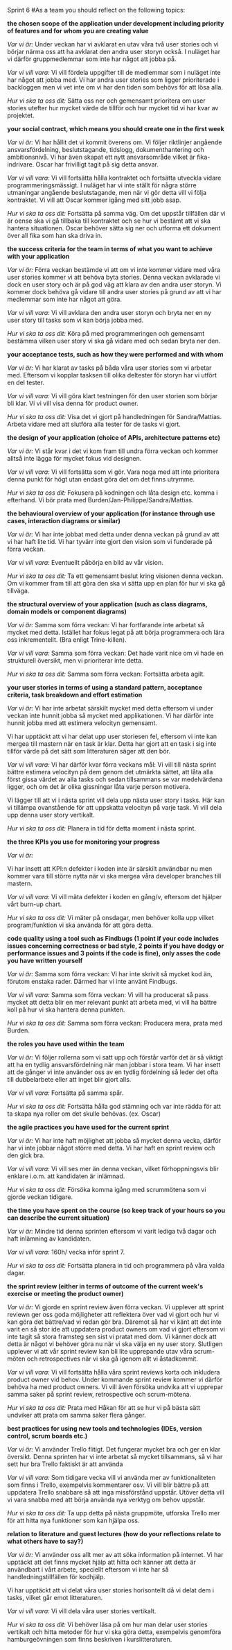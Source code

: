 
Sprint 6
#As a team you should reflect on the following topics:

**the chosen scope of the application under development including priority of features and for whom you are creating value**

*Var vi är:*
Under veckan har vi avklarat en utav våra två user stories och vi börjar närma oss att ha avklarat den andra user storyn också. I nuläget har vi därför gruppmedlemmar som inte har något att jobba på. 

*Var vi vill vara:*
Vi vill fördela uppgifter till de medlemmar som i nuläget inte har något att jobba med. Vi har andra user stories som ligger prioriterade i backloggen men vi vet inte om vi har den tiden som behövs för att lösa alla. 

*Hur vi ska ta oss dit:*
Sätta oss ner och gemensamt prioritera om user stories utefter hur mycket värde de tillför och hur mycket tid vi har kvar av projektet.


**your social contract, which means you should create one in the first week**

*Var vi är:*
Vi har hållit det vi kommit överens om. Vi följer riktlinjer angående ansvarsfördelning, beslutstagande, tidslogg, dokumenthantering och ambitionsnivå. Vi har även skapat ett nytt ansvarsområde vilket är fika-indrivare. Oscar har frivilligt tagit på sig detta ansvar. 

*Var vi vill vara:*
Vi vill fortsätta hålla kontraktet och fortsätta utveckla vidare programmeringsmässigt. I nuläget har vi inte ställt för några större utmaningar angående beslutstagande, men när vi gör detta vill vi följa kontraktet. Vi vill att Oscar kommer igång med sitt jobb asap. 

*Hur vi ska ta oss dit:*
Fortsätta på samma väg. Om det uppstår tillfällen där vi är oense ska vi gå tillbaka till kontraktet och se hur vi bestämt att vi ska hantera situationen. Oscar behöver sätta sig ner och utforma ett dokument över all fika som han ska driva in.

**the success criteria for the team in terms of what you want to achieve with your application**

*Var vi är:*
Förra veckan bestämde vi att om vi inte kommer vidare med våra user stories kommer vi att behöva byta stories. Denna veckan avklarade vi dock en user story och är på god väg att klara av den andra user storyn. Vi kommer dock behöva gå vidare till andra user stories på grund av att vi har medlemmar som inte har något att göra. 

*Var vi vill vara:*
Vi vill avklara den andra user storyn och bryta ner en ny user story till tasks som vi kan börja jobba med.

*Hur vi ska ta oss dit:*
Köra på med programmeringen och gemensamt bestämma vilken user story vi ska gå vidare med och sedan bryta ner den. 

**your acceptance tests, such as how they were performed and with whom** 

*Var vi är:*
Vi har klarat av tasks på båda våra user stories som vi arbetar med. Eftersom vi kopplar tasksen till olika deltester för storyn har vi utfört en del tester. 

*Var vi vill vara:*
Vi vill göra klart testningen för den user storien som börjar bli klar. Vi vi vill visa denna för product owner.

*Hur vi ska ta oss dit:*
Visa det vi gjort på handledningen för Sandra/Mattias. Arbeta vidare med att slutföra alla tester för de tasks vi gjort. 

**the design of your application (choice of APIs, architecture patterns etc)**

*Var vi är:*
Vi står kvar i det vi kom fram till undra förra veckan och kommer alltså inte lägga för mycket fokus vid designen. 

*Var vi vill vara:*
Vi vill fortsätta som vi gör. Vara noga med att inte prioritera denna punkt för högt utan endast göra det om det finns utrymme. 

*Hur vi ska ta oss dit:*
Fokusera på kodningen och låta design etc. komma i efterhand. Vi bör prata med Burden/Jan-Philippe/Sandra/Mattias. 

**the behavioural overview of your application (for instance through use cases, interaction diagrams or similar)**

*Var vi är:*
Vi har inte jobbat med detta under denna veckan på grund av att vi har haft lite tid. Vi har tyvärr inte gjort den vision som vi funderade på förra veckan.

*Var vi vill vara:*
Eventuellt påbörja en bild av vår vision.  

*Hur vi ska ta oss dit:*
Ta ett gemensamt beslut kring visionen denna veckan. Om vi kommer fram till att göra den ska vi sätta upp en plan för hur vi ska gå tillväga.

**the structural overview of your application (such as class diagrams, domain models or component diagrams)**

*Var vi är:*
Samma som förra veckan: Vi har fortfarande inte arbetat så mycket med detta. Istället har fokus legat på att börja programmera och lära oss inkrementellt. (Bra enligt Trine-killen).

*Var vi vill vara:*
Samma som förra veckan: Det hade varit nice om vi hade en strukturell översikt, men vi prioriterar inte detta.

*Hur vi ska ta oss dit:*
Samma som förra veckan: Fortsätta arbeta agilt.

**your user stories in terms of using a standard pattern, acceptance criteria, task breakdown and effort estimation**

*Var vi är:*
Vi har inte arbetat särskilt mycket med detta eftersom vi under veckan inte hunnit jobba så mycket med applikationen. Vi har därför inte hunnit jobba med att estimera velocityn gemensamt. 

Vi har upptäckt att vi har delat upp user storiesen fel, eftersom vi inte kan mergea till mastern när en task är klar. Detta har gjort att en task i sig inte tillför värde på det sätt som litteraturen säger att den bör.  

*Var vi vill vara:*
Vi har därför kvar förra veckans mål: Vi vill till nästa sprint bättre estimera velocityn på dem genom det utmärkta sättet, att låta alla först gissa värdet av alla tasks och sedan tillsammans se var medelvärdena ligger, och om det är olika gissningar låta varje person motivera.

Vi lägger till att vi i nästa sprint vill dela upp nästa user story i tasks. Här kan vi tillämpa ovanstående för att uppskatta velocityn på varje task. Vi vill dela upp denna user story vertikalt.


*Hur vi ska ta oss dit:*
Planera in tid för detta moment i nästa sprint. 

**the three KPIs you use for monitoring your progress** 

*Var vi är:*

Vi har insett att KPI:n defekter i koden inte är särskilt användbar nu men kommer vara till större nytta när vi ska mergea våra developer branches till mastern. 

*Var vi vill vara:*
Vi vill mäta defekter i koden en gång/v, eftersom det hjälper vårt burn-up chart. 

*Hur vi ska ta oss dit:*
Vi mäter på onsdagar, men behöver kolla upp vilket program/funktion vi ska använda för att göra detta. 

**code quality using a tool such as Findbugs (1 point if your code includes issues concerning correctness or bad style, 2 points if you have dodgy or performance issues and 3 points if the code is fine), only asses the code you have written yourself** 

*Var vi är:*
Samma som förra veckan: Vi har inte skrivit så mycket kod än, förutom enstaka rader. Därmed har vi inte använt Findbugs. 

*Var vi vill vara:*
Samma som förra veckan: Vi vill ha producerat så pass mycket att detta blir en mer relevant punkt att arbeta med, vi vill ha bättre koll på hur vi ska hantera denna punkten. 

*Hur vi ska ta oss dit:*
Samma som förra veckan: Producera mera, prata med Burden. 

**the roles you have used within the team**

*Var vi är:*
Vi följer rollerna som vi satt upp och förstår varför det är så viktigt att ha en tydlig ansvarsfördelning när man jobbar i stora team. Vi har insett att de gånger vi inte använder oss av en tydlig fördelning så leder det ofta till dubbelarbete eller att inget blir gjort alls.

*Var vi vill vara:*
Fortsätta på samma spår.

*Hur vi ska ta oss dit:*
Fortsätta hålla god stämning och var inte rädda för att ta skapa nya roller om det skulle behövas. (ex. Oscar)

**the agile practices you have used for the current sprint** 

*Var vi är:*
Vi har inte haft möjlighet att jobba så mycket denna vecka, därför har vi inte jobbar något större med detta. Vi har haft en sprint review och den gick bra.

*Var vi vill vara:*
Vi vill ses mer än denna veckan, vilket förhoppningsvis blir enklare i.o.m. att kandidaten är inlämnad. 

*Hur vi ska ta oss dit:*
Försöka komma igång med scrummötena som vi gjorde veckan tidigare.

**the time you have spent on the course (so keep track of your hours so you can describe the current situation)** 

*Var vi är:* 
Mindre tid denna sprinten eftersom vi varit lediga två dagar och haft inlämning av kandidaten. 

*Var vi vill vara:*
160h/ vecka inför sprint 7.

*Hur vi ska ta oss dit:*
Fortsätta planera in tid och programmera på våra valda dagar.

**the sprint review (either in terms of outcome of the current week's exercise or meeting the product owner)**

*Var vi är:*
Vi gjorde en sprint review även förra veckan. Vi upplever att sprint reviewn ger oss goda möjligheter att reflektera över vad vi gjort och hur vi kan göra det bättre/vad vi redan gör bra. Däremot så har vi känt att det inte varit en så stor ide att uppdatera product owners om vad vi gjort eftersom vi inte tagit så stora framsteg sen sist vi pratat med dom. Vi känner dock att detta är något vi behöver göra nu när vi ska välja en ny user story. Slutligen upplever vi att vår sprint review kan bli lite upprepande utav våra scrum-möten och retrospectives när vi ska gå igenom allt vi åstadkommit. 

*Var vi vill vara:*
Vi vill fortsätta hålla våra sprint reviews korta och inkludera product owner vid behov. Under kommande sprint review kommer vi därför behöva ha med product owners. Vi vill även försöka undvika att vi upprepar samma saker på sprint review, retrospective och scrum-mötena.

*Hur vi ska ta oss dit:*
Prata med Håkan för att se hur vi på bästa sätt undviker att prata om samma saker flera gånger. 

**best practices for using new tools and technologies (IDEs, version control, scrum boards etc.)**

*Var vi är:*
Vi använder Trello flitigt. Det fungerar mycket bra och ger en klar översikt. Denna sprinten har vi inte arbetat så mycket tillsammans, så vi har sett hur bra Trello faktiskt är att använda

*Var vi vill vara:*
Som tidigare vecka vill vi använda mer av funktionaliteten som finns i Trello, exempelvis kommentarer osv. Vi vill blir bättre på att uppdatera Trello snabbare så att inga missförstånd uppstår. Utöver detta vill vi vara snabba med att börja använda nya verktyg om behov uppstår. 

*Hur vi ska ta oss dit:*
Ta upp detta på nästa gruppmöte, utforska Trello mer för att hitta nya funktioner som kan hjälpa oss. 

**relation to literature and guest lectures (how do your reflections relate to what others have to say?)**

*Var vi är:*
Vi använder oss allt mer av att söka information på internet. Vi har upptäckt att det finns mycket hjälp att hitta och känner att detta är användbart i vårt arbete, speciellt eftersom vi inte har så handledningstillfällen för kodhjälp. 

Vi har upptäckt att vi delat våra user stories horisontellt då vi delat dem i tasks, vilket går emot litteraturen. 

*Var vi vill vara:*
Vi vill dela våra user stories vertikalt. 

*Hur vi ska ta oss dit:*
Vi behöver läsa på om hur man delar user stories vertikalt och hitta metoder för hur vi ska göra detta, exempelvis genomföra hamburgeövningen som finns beskriven i kurslitteraturen. 




